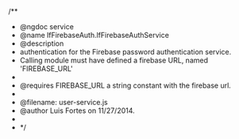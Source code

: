 /**
 * @ngdoc service
 * @name lfFirebaseAuth.lfFirebaseAuthService
 * @description
 * authentication for the Firebase password authentication service.
 * Calling module must have defined a firebase URL, named 'FIREBASE_URL'
 *
 * @requires FIREBASE_URL a string constant with the firebase url.
 *
 * @filename: user-service.js
 * @author Luis Fortes on 11/27/2014.
 *
 * */
